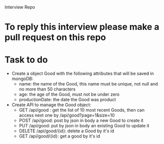 Interview Repo

# To reply this interview please make a pull request on this repo

# Task to do
* Create a object Good with the following attributes that will be saved in mongoDB:
  * name: the name of the Good, this name must be unique, not null and no more than 50 characters
  * age: the age of the Good, must not be under zero
  * productionDate: the date the Good was product
* Create API to manage the Good object:
  * GET /api/good : get the list of 10 most recent Goods, then can access next one by /api/good?page=1&size=10 
  * POST /api/good: post by json in body a new Good to create it
  * PUT /api/good: put by json in body an existing Good to update it
  * DELETE /api/good/{id}: delete a Good by it's id
  * GET /api/good/{id}: get a good by it's id

